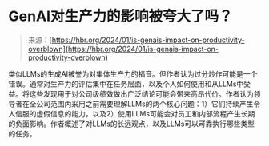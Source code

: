 <!--yml

category: 未分类

date: 2024-05-27 14:39:29

-->

# GenAI对生产力的影响被夸大了吗？

> 来源：[https://hbr.org/2024/01/is-genais-impact-on-productivity-overblown](https://hbr.org/2024/01/is-genais-impact-on-productivity-overblown)

类似LLMs的生成AI被誉为对集体生产力的福音。但作者认为过分炒作可能是一个错误。通常对生产力的评估集中在任务层面，以及个人如何使用和从LLMs中受益。将这些发现用于对公司级绩效做出广泛结论可能会带来高昂代价。作者认为领导者在全公司范围内采用之前需要理解LLMs的两个核心问题：1）它们持续产生令人信服的虚假信息的能力，以及2）使用LLMs可能会对员工和内部流程产生长期的负面影响。作者概述了对LLMs的长远观点，以及LLMs可以可靠执行哪些类型的任务。
